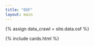 ```yaml
---
title: "OSF"
layout: main
---
```


{% assign data_crawl = site.data.osf  %}

{% include cards.html %}


